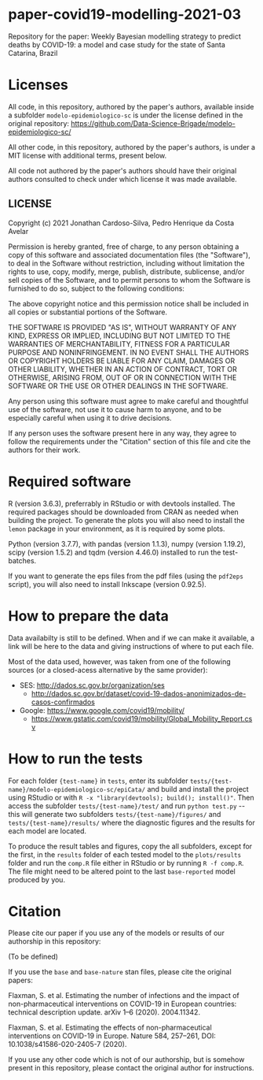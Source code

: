 # paper-covid19-modelling-2021-03
Repository for the paper: Weekly Bayesian modelling strategy to predict deaths by COVID-19: a model and case study for the state of Santa Catarina, Brazil

# Licenses

All code, in this repository, authored by the paper's authors, available inside a subfolder `modelo-epidemiologico-sc` is under the license defined in the original repository: https://github.com/Data-Science-Brigade/modelo-epidemiologico-sc/

All other code, in this repository, authored by the paper's authors, is under a MIT license with additional terms, present below.

All code not authored by the paper's authors should have their original authors consulted to check under which license it was made available.

## LICENSE

Copyright (c) 2021 Jonathan Cardoso-Silva, Pedro Henrique da Costa Avelar

Permission is hereby granted, free of charge, to any person obtaining a copy of this software and associated documentation files (the "Software"), to deal in the Software without restriction, including without limitation the rights to use, copy, modify, merge, publish, distribute, sublicense, and/or sell copies of the Software, and to permit persons to whom the Software is
furnished to do so, subject to the following conditions:

The above copyright notice and this permission notice shall be included in all copies or substantial portions of the Software.

THE SOFTWARE IS PROVIDED "AS IS", WITHOUT WARRANTY OF ANY KIND, EXPRESS OR IMPLIED, INCLUDING BUT NOT LIMITED TO THE WARRANTIES OF MERCHANTABILITY, FITNESS FOR A PARTICULAR PURPOSE AND NONINFRINGEMENT. IN NO EVENT SHALL THE AUTHORS OR COPYRIGHT HOLDERS BE LIABLE FOR ANY CLAIM, DAMAGES OR OTHER LIABILITY, WHETHER IN AN ACTION OF CONTRACT, TORT OR OTHERWISE, ARISING FROM, OUT OF OR IN CONNECTION WITH THE SOFTWARE OR THE USE OR OTHER DEALINGS IN THE SOFTWARE.

Any person using this software must agree to make careful and thoughtful use of the software, not use it to cause harm to anyone, and to be especially careful when using it to drive decisions.

If any person uses the software present here in any way, they agree to follow the requirements under the "Citation" section of this file and cite the authors for their work.

# Required software

R (version 3.6.3), preferrably in RStudio or with devtools installed. The required packages should be downloaded from CRAN as needed when building the project. To generate the plots you will also need to install the `lemon` package in your environment, as it is required by some plots.

Python (version 3.7.7), with pandas (version 1.1.3), numpy (version 1.19.2), scipy (version 1.5.2) and tqdm (version 4.46.0) installed to run the test-batches.

If you want to generate the eps files from the pdf files (using the `pdf2eps` script), you will also need to install Inkscape (version 0.92.5).

# How to prepare the data

Data availabilty is still to be defined. When and if we can make it available, a link will be here to the data and giving instructions of where to put each file.

Most of the data used, however, was taken from one of the following sources (or a closed-acess alternative by the same provider):

* SES: http://dados.sc.gov.br/organization/ses
  * http://dados.sc.gov.br/dataset/covid-19-dados-anonimizados-de-casos-confirmados 
* Google: https://www.google.com/covid19/mobility/
  * https://www.gstatic.com/covid19/mobility/Global_Mobility_Report.csv

# How to run the tests

For each folder `{test-name}` in `tests`, enter its subfolder `tests/{test-name}/modelo-epidemiologico-sc/epiCata/` and build and install the project using RStudio or with `R -x "library(devtools); build(); install()"`. Then access the subfolder `tests/{test-name}/test/` and run `python test.py` -- this will generate two subfolders `tests/{test-name}/figures/` and `tests/{test-name}/results/` where the diagnostic figures and the results for each model are located.

To produce the result tables and figures, copy the all subfolders, except for the first, in the `results` folder of each tested model to the `plots/results` folder and run the `comp.R` file either in RStudio or by running `R -f comp.R`. The file might need to be altered point to the last `base-reported` model produced by you.

# Citation

Please cite our paper if you use any of the models or results of our authorship in this repository:

(To be defined)

If you use the `base` and `base-nature` stan files, please cite the original papers:

Flaxman, S. et al. Estimating the number of infections and the impact of non-pharmaceutical interventions on COVID-19 in European countries: technical description update. arXiv 1–6 (2020). 2004.11342.

Flaxman, S. et al. Estimating the effects of non-pharmaceutical interventions on COVID-19 in Europe. Nature 584, 257–261, DOI: 10.1038/s41586-020-2405-7 (2020).

If you use any other code which is not of our authorship, but is somehow present in this repository, please contact the original author for instructions.
